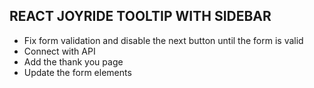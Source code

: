 ## REACT JOYRIDE TOOLTIP WITH SIDEBAR

- Fix form validation and disable the next button until the form is valid
- Connect with API
- Add the thank you page
- Update the form elements
